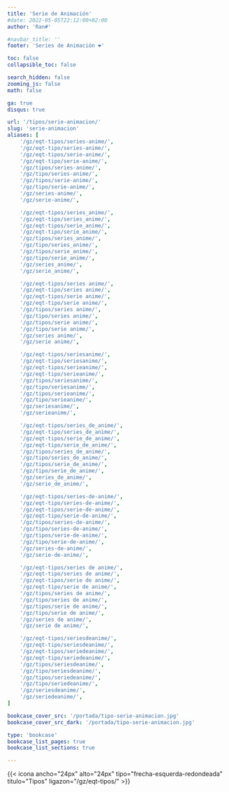 ```yaml
---
title: 'Serie de Animación'
#date: 2022-05-05T22:12:00+02:00
author: 'Ran#'

#navbar_title: ''
footer: 'Series de Animación ❤️'

toc: false
collapsible_toc: false

search_hidden: false
zooming_js: false
math: false

ga: true
disqus: true

url: '/tipos/serie-animacion/'
slug: 'serie-animacion'
aliases: [
    '/gz/eqt-tipos/series-anime/',
    '/gz/eqt-tipo/series-anime/',
    '/gz/eqt-tipos/serie-anime/',
    '/gz/eqt-tipo/serie-anime/',
    '/gz/tipos/series-anime/',
    '/gz/tipo/series-anime/',
    '/gz/tipos/serie-anime/',
    '/gz/tipo/serie-anime/',
    '/gz/series-anime/',
    '/gz/serie-anime/',

    '/gz/eqt-tipos/series_anime/',
    '/gz/eqt-tipo/series_anime/',
    '/gz/eqt-tipos/serie_anime/',
    '/gz/eqt-tipo/serie_anime/',
    '/gz/tipos/series_anime/',
    '/gz/tipo/series_anime/',
    '/gz/tipos/serie_anime/',
    '/gz/tipo/serie_anime/',
    '/gz/series_anime/',
    '/gz/serie_anime/',

    '/gz/eqt-tipos/series anime/',
    '/gz/eqt-tipo/series anime/',
    '/gz/eqt-tipos/serie anime/',
    '/gz/eqt-tipo/serie anime/',
    '/gz/tipos/series anime/',
    '/gz/tipo/series anime/',
    '/gz/tipos/serie anime/',
    '/gz/tipo/serie anime/',
    '/gz/series anime/',
    '/gz/serie anime/',

    '/gz/eqt-tipos/seriesanime/',
    '/gz/eqt-tipo/seriesanime/',
    '/gz/eqt-tipos/serieanime/',
    '/gz/eqt-tipo/serieanime/',
    '/gz/tipos/seriesanime/',
    '/gz/tipo/seriesanime/',
    '/gz/tipos/serieanime/',
    '/gz/tipo/serieanime/',
    '/gz/seriesanime/',
    '/gz/serieanime/',

    '/gz/eqt-tipos/series_de_anime/',
    '/gz/eqt-tipo/series_de_anime/',
    '/gz/eqt-tipos/serie_de_anime/',
    '/gz/eqt-tipo/serie_de_anime/',
    '/gz/tipos/series_de_anime/',
    '/gz/tipo/series_de_anime/',
    '/gz/tipos/serie_de_anime/',
    '/gz/tipo/serie_de_anime/',
    '/gz/series_de_anime/',
    '/gz/serie_de_anime/',

    '/gz/eqt-tipos/series-de-anime/',
    '/gz/eqt-tipo/series-de-anime/',
    '/gz/eqt-tipos/serie-de-anime/',
    '/gz/eqt-tipo/serie-de-anime/',
    '/gz/tipos/series-de-anime/',
    '/gz/tipo/series-de-anime/',
    '/gz/tipos/serie-de-anime/',
    '/gz/tipo/serie-de-anime/',
    '/gz/series-de-anime/',
    '/gz/serie-de-anime/',

    '/gz/eqt-tipos/series de anime/',
    '/gz/eqt-tipo/series de anime/',
    '/gz/eqt-tipos/serie de anime/',
    '/gz/eqt-tipo/serie de anime/',
    '/gz/tipos/series de anime/',
    '/gz/tipo/series de anime/',
    '/gz/tipos/serie de anime/',
    '/gz/tipo/serie de anime/',
    '/gz/series de anime/',
    '/gz/serie de anime/',

    '/gz/eqt-tipos/seriesdeanime/',
    '/gz/eqt-tipo/seriesdeanime/',
    '/gz/eqt-tipos/seriedeanime/',
    '/gz/eqt-tipo/seriedeanime/',
    '/gz/tipos/seriesdeanime/',
    '/gz/tipo/seriesdeanime/',
    '/gz/tipos/seriedeanime/',
    '/gz/tipo/seriedeanime/',
    '/gz/seriesdeanime/',
    '/gz/seriedeanime/',
]

bookcase_cover_src: '/portada/tipo-serie-animacion.jpg'
bookcase_cover_src_dark: '/portada/tipo-serie-animacion.jpg'

type: 'bookcase'
bookcase_list_pages: true
bookcase_list_sections: true

---
```


{{< icona ancho="24px" alto="24px" tipo="frecha-esquerda-redondeada" titulo="Tipos" ligazon="/gz/eqt-tipos/" >}}
